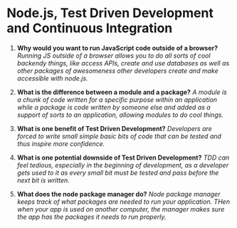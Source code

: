 # Node.js, Test Driven Development and Continuous Integration

1. **Why would you want to run JavaScript code outside of a browser?**
_Running JS outside of a browser allows you to do all sorts of cool backendy things, like access APIs, create and use databases as well as other packages of awesomeness other developers create and make accessible with node.js._

2. **What is the difference between a module and a package?**
_A module is a chunk of code written for a specific purpose within an application while a package is code written by someone else and added as a support of sorts to an application, allowing modules to do cool things._

3. **What is one benefit of Test Driven Development?**
_Developers are forced to write small simple basic bits of code that can be tested and thus inspire more confidence._

4. **What is one potential downside of Test Driven Development?**
_TDD can feel tedious, especially in the beginning of development, as a developer gets used to it as every small bit must be tested and pass before the next bit is written._

5. **What does the node package manager do?**
_Node package manager keeps track of what packages are needed to run your application. THen when your app is used on another computer, the manager makes sure the app has the packages it needs to run properly._